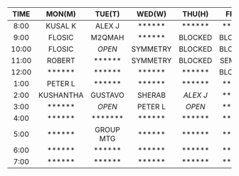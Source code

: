 |  TIME | MON(M)  | TUE(T)  | WED(W) | THU(H) | FRI(F) |
| :---: | :-----: | :-----: | :----: | :----: | :----: |
|  8:00 | KUSAL K | ALEX J  | ****** | ****** | ****** | 
|  9:00 | FLOSIC  | M2QMAH  | ****** | BLOCKED| BLOCKED| 
| 10:00 | FLOSIC  | *OPEN*  |SYMMETRY| BLOCKED| BLOCKED| 
| 11:00 | ROBERT  | ******  |SYMMETRY| BLOCKED| SEMINAR| 
| 12:00 | ******  | ******  | ****** | ****** | BLOCKED| 
|  1:00 | PETER L | ******  | ****** | ****** | ****** | 
|  2:00 |KUSHANTHA| GUSTAVO | SHERAB | *ALEX J* | ****** | 
|  3:00 | ******  | *OPEN*  | PETER L| *OPEN* | ****** | 
|  4:00 | ******  | ******* | ****** | ****** | ****** | 
|  5:00 | ******  |GROUP MTG| ****** | ****** | ****** | 
|  6:00 | ******  | ******  | ****** | ****** | ****** | 
|  7:00 | ******  | ******  | ****** | ****** | ****** | 
